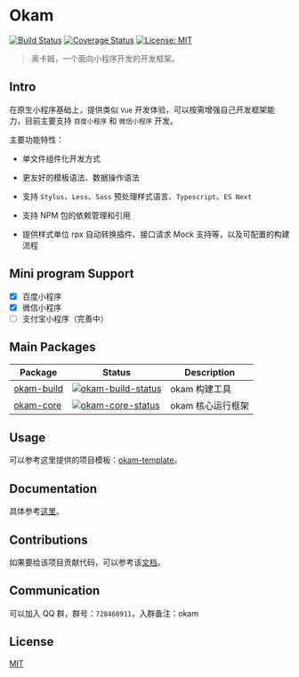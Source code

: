 # Okam

[![Build Status](https://travis-ci.org/ecomfe/okam.svg?branch=master)](https://travis-ci.org/ecomfe/okam)
[![Coverage Status](https://img.shields.io/codecov/c/github/ecomfe/okam/master.svg)](https://codecov.io/gh/ecomfe/okam)
[![License: MIT](https://img.shields.io/badge/License-MIT-yellow.svg)](https://opensource.org/licenses/MIT)

> 奥卡姆，一个面向小程序开发的开发框架。

## Intro

在原生小程序基础上，提供类似 `Vue` 开发体验，可以按需增强自己开发框架能力，目前主要支持 `百度小程序` 和 `微信小程序` 开发。

主要功能特性：

* 单文件组件化开发方式

* 更友好的模板语法、数据操作语法

* 支持 `Stylus`、`Less`、`Sass` 预处理样式语言、`Typescript`、`ES Next`

* 支持 NPM 包的依赖管理和引用

* 提供样式单位 rpx 自动转换插件、接口请求 Mock 支持等，以及可配置的构建流程

## Mini program Support

- [x] 百度小程序
- [x] 微信小程序
- [ ] 支付宝小程序（完善中）

## Main Packages

| Package | Status | Description |
|---------|--------|-------------|
| [okam-build]          | [![okam-build-status]][okam-build-package] | okam 构建工具 |
| [okam-core]                | [![okam-core-status]][okam-core-package] | okam 核心运行框架 |

[okam-build]: https://github.com/ecomfe/okam/tree/master/packages/okam-build
[okam-build-status]: https://img.shields.io/npm/v/okam-build.svg
[okam-build-package]: https://npmjs.com/package/okam-build

[okam-core]: https://github.com/ecomfe/okam/tree/master/packages/okam-core
[okam-core-status]: https://img.shields.io/npm/v/okam-core.svg
[okam-core-package]: https://npmjs.com/package/okam-core

## Usage

可以参考这里提供的项目模板：[okam-template](https://github.com/ecomfe/okam-template)。

## Documentation

具体参考[这里](https://ecomfe.github.io/okam)。

## Contributions

如果要给该项目贡献代码，可以参考该[文档](./CONTRIBUTING.md)。

## Communication

可以加入 QQ 群，群号：`728460911`，入群备注：okam

## License

[MIT](./LICENSE)
